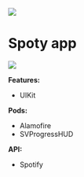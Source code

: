 ![](https://upload.wikimedia.org/wikipedia/commons/9/9d/Swift_logo.svg)
# Spoty app
![](https://upload.wikimedia.org/wikipedia/commons/2/26/Spotify_logo_with_text.svg)

**Features:**
- UIKit

**Pods:**
- Alamofire
- SVProgressHUD 

**API:**
- Spotify
